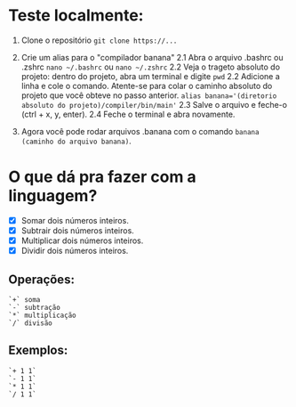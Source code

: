 # Teste localmente:

1. Clone o repositório 
`git clone https://...`

2. Crie um alias para o "compilador banana"
    2.1 Abra o arquivo .bashrc ou .zshrc
    `nano ~/.bashrc` ou `nano ~/.zshrc`
    2.2 Veja o trageto absoluto do projeto: dentro do projeto, abra um terminal e digite `pwd`
    2.2 Adicione a linha e cole o comando. Atente-se para colar o caminho absoluto do projeto que você obteve no passo anterior.
    `alias banana='(diretorio absoluto do projeto)/compiler/bin/main'`
    2.3 Salve o arquivo e feche-o (ctrl + x, y, enter).
    2.4 Feche o terminal e abra novamente.

3. Agora você pode rodar arquivos .banana com o comando `banana (caminho do arquivo banana)`.


# O que dá pra fazer com a linguagem?

- [x] Somar dois números inteiros.
- [x] Subtrair dois números inteiros.
- [x] Multiplicar dois números inteiros.
- [x] Dividir dois números inteiros.

## Operações:
    `+` soma
    `-` subtração
    `*` multiplicação
    `/` divisão

## Exemplos:
    `+ 1 1`
    `- 1 1`
    `* 1 1`
    `/ 1 1`
